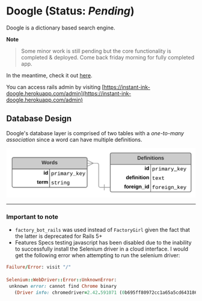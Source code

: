 # Doogle (Status: _Pending_)
Doogle is a dictionary based search engine. 

**Note**
> Some minor work is still pending but the core functionality is completed & deployed. 
> Come back friday morning for fully completed app.

In the meantime, check it out [here](https://instant-ink-doogle.herokuapp.com/).


You can access rails admin by visiting [https://instant-ink-doogle.herokuapp.com/admin](https://instant-ink-doogle.herokuapp.com/admin)


## Database Design
Doogle's database layer is comprised of two tables with a *one-to-many association* since a 
word can have multiple definitions. 

![Database Design](/app/assets/images/documentation/database_design.png)

----

### Important to note
* `factory_bot_rails` was used instead of `FactoryGirl` given the fact that the latter is deprecated for Rails 5+
* Features Specs testing javascript has been disabled due to the inability to successfully install the Selenium driver in a cloud interface. I would get the following error when attempting to run the selenium driver:
```ruby
Failure/Error: visit "/"

Selenium::WebDriver::Error::UnknownError:
 unknown error: cannot find Chrome binary
   (Driver info: chromedriver=2.42.591071 (0b695ff80972cc1a65a5cd643186d2ae582cd4ac),platform=Linux 4.14.62-65.117.amzn1.x86_64 x86_64)
```